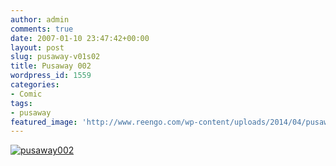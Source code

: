 ```yaml
---
author: admin
comments: true
date: 2007-01-10 23:47:42+00:00
layout: post
slug: pusaway-v01s02
title: Pusaway 002
wordpress_id: 1559
categories:
- Comic
tags:
- pusaway
featured_image: 'http://www.reengo.com/wp-content/uploads/2014/04/pusaway002.jpg'
---
```


[![pusaway002](http://www.reengo.com/wp-content/uploads/2014/04/pusaway002.jpg)](http://www.reengo.com/wp-content/uploads/2014/04/pusaway002.jpg)
